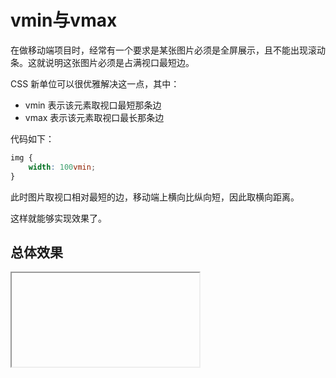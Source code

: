 # vmin与vmax

在做移动端项目时，经常有一个要求是某张图片必须是全屏展示，且不能出现滚动条。这就说明这张图片必须是占满视口最短边。

CSS 新单位可以很优雅解决这一点，其中：

- vmin 表示该元素取视口最短那条边
- vmax 表示该元素取视口最长那条边

代码如下：

```css
img {
    width: 100vmin;
}
```

此时图片取视口相对最短的边，移动端上横向比纵向短，因此取横向距离。

这样就能够实现效果了。

## 总体效果
<Iframe url="https://duyidao.gitee.io/blogweb/detail/css/vmin" />